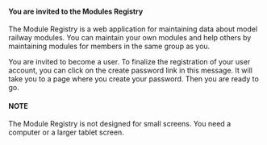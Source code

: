 ﻿#### You are invited to the Modules Registry

The Module Registry is a web application for maintaining data about model railway modules. 
You can maintain your own modules and help others by maintaining modules for members in the same group as you.

You are invited to become a user. 
To finalize the registration of your user account, you can click on the create password link in this message.
It will take you to a page where you create your password. 
Then you are ready to go.

#### NOTE
The Module Registry is not designed for small screens. You need a computer or a larger tablet screen.